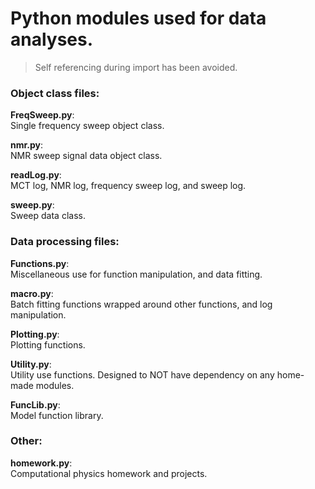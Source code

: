 Python modules used for data analyses.
=====

> Self referencing during import has been avoided.

### Object class files:
**FreqSweep.py**:  
Single frequency sweep object class.

**nmr.py**:  
NMR sweep signal data object class.

**readLog.py**:  
MCT log, NMR log, frequency sweep log, and sweep log.

**sweep.py**:  
Sweep data class.

### Data processing files:
**Functions.py**:  
Miscellaneous use for function manipulation, and data fitting.

**macro.py**:  
Batch fitting functions wrapped around other functions, and log manipulation.

**Plotting.py**:  
Plotting functions.

**Utility.py**:  
Utility use functions. Designed to NOT have dependency on any home-made modules.

**FuncLib.py**:  
Model function library.

### Other:
**homework.py**:  
Computational physics homework and projects.
